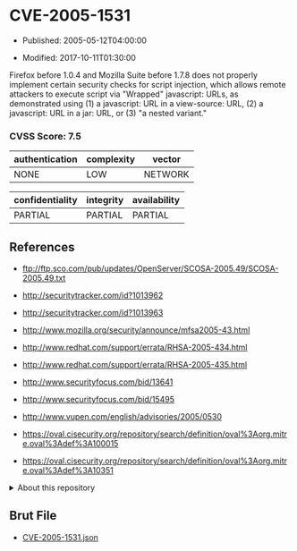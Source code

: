 # CVE-2005-1531

- Published: 2005-05-12T04:00:00

- Modified: 2017-10-11T01:30:00

Firefox before 1.0.4 and Mozilla Suite before 1.7.8 does not properly implement certain security checks for script injection, which allows remote attackers to execute script via "Wrapped" javascript: URLs, as demonstrated using (1) a javascript: URL in a view-source: URL, (2) a javascript: URL in a jar: URL, or (3) "a nested variant."

### CVSS Score: **7.5**

| authentication | complexity | vector |
| --- | --- | --- |
| NONE | LOW | NETWORK |

| confidentiality | integrity | availability |
| --- | --- | --- |
| PARTIAL | PARTIAL | PARTIAL |

## References

* ftp://ftp.sco.com/pub/updates/OpenServer/SCOSA-2005.49/SCOSA-2005.49.txt

* http://securitytracker.com/id?1013962

* http://securitytracker.com/id?1013963

* http://www.mozilla.org/security/announce/mfsa2005-43.html

* http://www.redhat.com/support/errata/RHSA-2005-434.html

* http://www.redhat.com/support/errata/RHSA-2005-435.html

* http://www.securityfocus.com/bid/13641

* http://www.securityfocus.com/bid/15495

* http://www.vupen.com/english/advisories/2005/0530

* https://oval.cisecurity.org/repository/search/definition/oval%3Aorg.mitre.oval%3Adef%3A100015

* https://oval.cisecurity.org/repository/search/definition/oval%3Aorg.mitre.oval%3Adef%3A10351

<details>
<summary>About this repository</summary> 

  This repository is part of the project [Live Hack CVE](https://github.com/Live-Hack-CVE). Main website can be found [www.live-hack.org](https://www.live-hack.org) 
  
  Made by [Sn0wAlice](https://github.com/Sn0wAlice) for the people that care about security and need to have a feed of the latest CVEs. Hope you enjoy it, don't forget to star the repo and follow me on [Twitter](https://twitter.com/Sn0wAlice) and [Github](https://github.com/Sn0wAlice). And that is my [personnal website](https://www.alice-snow.me/)

  - [Home Page](https://github.com/Live-Hack-CVE)
  - [Framework](https://github.com/Live-Hack-CVE/cve-framework)
  - [CVE database](https://github.com/Live-Hack-CVE/full_database)
  - [Changelog](https://github.com/Live-Hack-CVE/Changelog)
</details>

## Brut File

* [CVE-2005-1531.json](https://raw.githubusercontent.com/Live-Hack-CVE/full_database/main/cves/2005/CVE-2005-1531.json)

